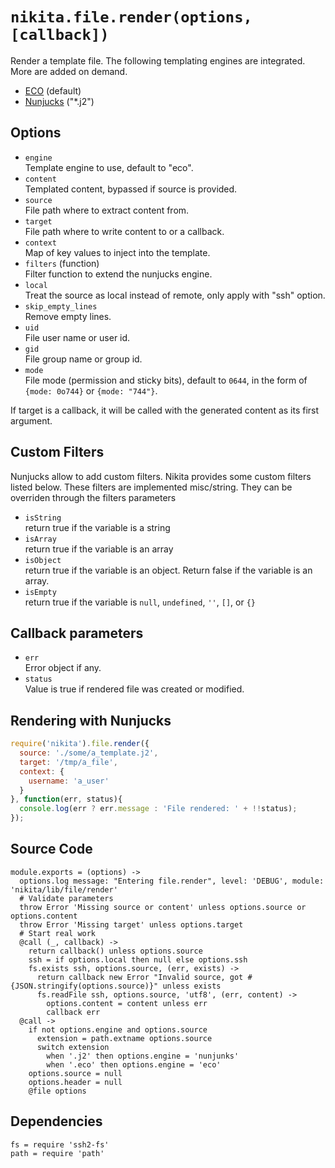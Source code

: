 
# `nikita.file.render(options, [callback])`

Render a template file. The following templating engines are
integrated. More are added on demand.      

*   [ECO](http://github.com/sstephenson/eco) (default)   
*   [Nunjucks](http://mozilla.github.io/nunjucks/) ("*.j2")   

## Options

* `engine`   
  Template engine to use, default to "eco".   
* `content`   
  Templated content, bypassed if source is provided.   
* `source`   
  File path where to extract content from.   
* `target`   
  File path where to write content to or a callback.   
* `context`   
  Map of key values to inject into the template.   
* `filters` (function)   
  Filter function to extend the nunjucks engine.   
* `local`   
  Treat the source as local instead of remote, only apply with "ssh"
  option.   
* `skip_empty_lines`   
  Remove empty lines.   
* `uid`   
  File user name or user id.   
* `gid`   
  File group name or group id.   
* `mode`   
  File mode (permission and sticky bits), default to `0644`, in the form of
  `{mode: 0o744}` or `{mode: "744"}`.   

If target is a callback, it will be called with the generated content as
its first argument.   

## Custom Filters

Nunjucks allow to add custom filters. Nikita provides some custom filters listed below.
These filters are implemented misc/string. They can be overriden through the filters
parameters   

* `isString`   
  return true if the variable is a string   
* `isArray`   
  return true if the variable is an array   
* `isObject`   
  return true if the variable is an object. Return false if the variable is an array.   
* `isEmpty`   
  return true if the variable is `null`, `undefined`, `''`, `[]`, or `{}`   

## Callback parameters

* `err`   
  Error object if any.   
* `status`   
  Value is true if rendered file was created or modified.   

## Rendering with Nunjucks

```js
require('nikita').file.render({
  source: './some/a_template.j2',
  target: '/tmp/a_file',
  context: {
    username: 'a_user'
  }
}, function(err, status){
  console.log(err ? err.message : 'File rendered: ' + !!status);
});
```

## Source Code

    module.exports = (options) ->
      options.log message: "Entering file.render", level: 'DEBUG', module: 'nikita/lib/file/render'
      # Validate parameters
      throw Error 'Missing source or content' unless options.source or options.content
      throw Error 'Missing target' unless options.target
      # Start real work
      @call (_, callback) ->
        return callback() unless options.source
        ssh = if options.local then null else options.ssh
        fs.exists ssh, options.source, (err, exists) ->
          return callback new Error "Invalid source, got #{JSON.stringify(options.source)}" unless exists
          fs.readFile ssh, options.source, 'utf8', (err, content) ->
            options.content = content unless err
            callback err
      @call ->
        if not options.engine and options.source
          extension = path.extname options.source
          switch extension
            when '.j2' then options.engine = 'nunjunks'
            when '.eco' then options.engine = 'eco'
        options.source = null
        options.header = null
        @file options

## Dependencies

    fs = require 'ssh2-fs'
    path = require 'path'
